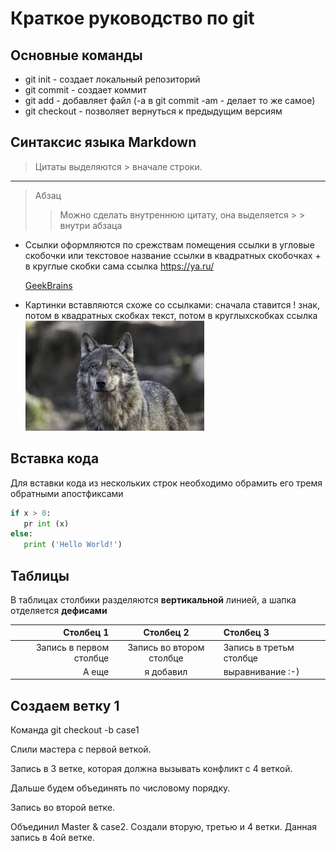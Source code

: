 # Краткое руководство по git

## Основные команды

* git init - создает локальный репозиторий
* git commit - создает коммит
* git add - добавляет файл (-а в git commit -am - делает то же самое)
* git checkout - позволяет вернуться к предыдущим версиям

## Синтаксис языка Markdown

> Цитаты выделяются > вначале строки.
---
> Абзац
> > Можно сделать внутреннюю цитату, она выделяется > > внутри абзаца

* Ссылки оформляются по срежствам помещения ссылки в угловые скобочки или текстовое название ссылки в квадратных скобочках + в круглые скобки сама ссылка
<https://ya.ru/>

    [GeekBrains](https://gb.ru/)
* Картинки вставляются схоже со ссылками: сначала ставится ! знак, потом в квадратных скобках текст, потом в круглыхскобках ссылка
    ![Wolf](Images\Wolf.jpg)

## Вставка кода

Для вставки кода из нескольких строк необходимо обрамить его тремя обратными апостфиксами

 ```python
 if x > 0:
    pr int (x)
else:
    print ('Hello World!')
 ```

## Таблицы

В таблицах столбики разделяются **вертикальной** линией, а шапка отделяется **дефисами**

|Столбец 1 | Столбец 2 | Столбец 3|
|-:|:----:|:--|
|Запись в первом столбце| Запись во втором столбце| Запись в третьм столбце|
|А еще|я добавил|выравнивание :-)|

## Создаем ветку 1

Команда git checkout -b case1

Слили мастера с первой веткой.

Запись в 3 ветке, которая должна
вызывать конфликт с 4 веткой.

Дальше будем объединять по числовому порядку.

Запись во второй ветке.

Объединил Master & case2.
Создали вторую, третью и 4 ветки. Данная запись в 4ой ветке.

